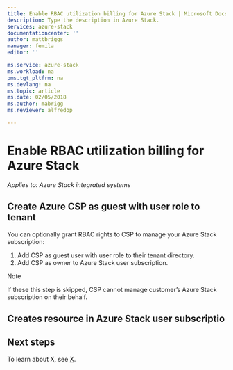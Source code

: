 ```yaml
---
title: Enable RBAC utilization billing for Azure Stack | Microsoft Docs
description: Type the description in Azure Stack.
services: azure-stack
documentationcenter: ''
author: mattbriggs
manager: femila
editor: ''

ms.service: azure-stack
ms.workload: na
pms.tgt_pltfrm: na
ms.devlang: na
ms.topic: article
ms.date: 02/05/2018
ms.author: mabrigg
ms.reviewer: alfredop

---
```


# Enable RBAC utilization billing for Azure Stack

*Applies to: Azure Stack integrated systems*

## Create Azure CSP as guest with user role to tenant

You can optionally grant RBAC rights to CSP to manage your Azure Stack subscription:

1. Add CSP as guest user with user role to their tenant directory.
2. Add CSP as owner to Azure Stack user subscription.

> [!Note]  
> If these this step is skipped, CSP cannot manage customer’s Azure Stack subscription on their behalf.

## Creates resource in Azure Stack user subscriptio

## Next steps

To learn about X, see [X]().
